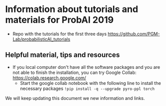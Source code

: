 
# Information about tutorials and materials for ProbAI 2019
* Repo with the tutorials for the first three days https://github.com/PGM-Lab/probabilisticAI_tutorials

##  Helpful material, tips and resources
* If you local computer don't have all the software packages and you are not able to finish the installation, you can try Google Collab: https://colab.research.google.com/
	* Start the google collab notebook with the following line to install the necessary packages `!pip install -q --upgrade pyro-ppl torch`


We will keep updating this document we new information and links. 
